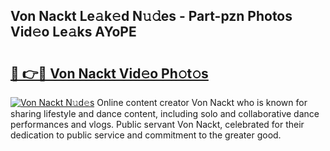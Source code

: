 ## Von Nackt Le𝚊k𝚎d N𝚞𝚍es - Part-pzn Photos Vid𝚎o Le𝚊ks AYoPE

# <h2><a href="http://fb8tul.evod.top/?m=Von+Nackt">🔗 👉🔴 Von Nackt Vid𝚎o Ph𝚘t𝚘s</a></h2>

[![Von Nackt N𝚞d𝚎s](https://i.imgur.com/8V9OHl7.gif)](http://fb8tul.evod.top/?m=Von+Nackt)
Online content creator Von Nackt who is known for sharing lifestyle and dance content, including solo and collaborative dance performances and vlogs. Public servant Von Nackt, celebrated for their dedication to public service and commitment to the greater good. 
